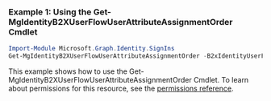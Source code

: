 ### Example 1: Using the Get-MgIdentityB2XUserFlowUserAttributeAssignmentOrder Cmdlet
```powershell
Import-Module Microsoft.Graph.Identity.SignIns
Get-MgIdentityB2XUserFlowUserAttributeAssignmentOrder -B2xIdentityUserFlowId $b2xIdentityUserFlowId
```
This example shows how to use the Get-MgIdentityB2XUserFlowUserAttributeAssignmentOrder Cmdlet.
To learn about permissions for this resource, see the [permissions reference](/graph/permissions-reference).
